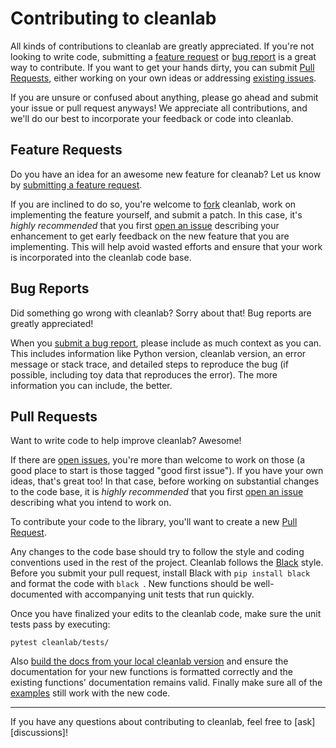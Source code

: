 # Contributing to cleanlab

All kinds of contributions to cleanlab are greatly appreciated. 
If you're not looking to write code, submitting a [feature request](#feature-requests) or
[bug report](#bug-reports) is a great way to contribute. If you want to get
your hands dirty, you can submit [Pull Requests](#pull-requests), either working on your
own ideas or addressing [existing issues][issues].

If you are unsure or confused about anything, please go ahead and submit your
issue or pull request anyways! We appreciate all contributions, and we'll do
our best to incorporate your feedback or code into cleanlab.

## Feature Requests

Do you have an idea for an awesome new feature for cleanab? Let us know by
[submitting a feature request][issue].

If you are inclined to do so, you're welcome to [fork][fork] cleanlab, work on
implementing the feature yourself, and submit a patch. In this case, it's
*highly recommended* that you first [open an issue][issue] describing your
enhancement to get early feedback on the new feature that you are implementing.
This will help avoid wasted efforts and ensure that your work is incorporated
into the cleanlab code base.

## Bug Reports

Did something go wrong with cleanlab? Sorry about that! Bug reports are greatly
appreciated!

When you [submit a bug report][issue], please include as much context as you
can. This includes information like Python version, cleanlab version, an error
message or stack trace, and detailed steps to reproduce the bug (if possible, including toy data that reproduces the error). The more information you can include, the better.

## Pull Requests

Want to write code to help improve cleanlab? Awesome!

If there are [open issues][issues], you're more than welcome to work on those (a good place to start is those tagged "good first issue"). If you have your own ideas, that's great too! In that case, before working on substantial changes to the code base, it is *highly recommended* that you first
[open an issue][issue] describing what you intend to work on.

To contribute your code to the library, you'll want to create a new [Pull Request][pr]. 

Any changes to the code base should try to follow the style and coding conventions used in the rest of the project. Cleanlab follows the [Black] style. Before you submit your pull request,
install Black with `pip install black` and format the code with `black `. New functions should be well-documented with accompanying unit tests that run quickly.

Once you have finalized your edits to the cleanlab code, make sure the unit tests pass by executing:

```
pytest cleanlab/tests/
```

Also [build the docs from your local cleanlab version][instructions] and ensure the documentation for your new functions is formatted correctly and the existing functions' documentation remains valid. 
Finally make sure all of the [examples] still work with the new code.

---

If you have any questions about contributing to cleanlab, feel free to
[ask][discussions]!

[issue]: https://github.com/cleanlab/cleanlab/issues/new
[issues]: https://github.com/cleanlab/cleanlab/issues
[fork]: https://github.com/cleanlab/cleanlab/fork
[pr]: https://github.com/cleanlab/cleanlab/pulls
[Black]: https://github.com/psf/black
[instructions]: https://github.com/cleanlab/cleanlab/blob/master/docs/README.md#build-the-cleanlab-docs-locally
[examples]: https://github.com/cleanlab/examples
